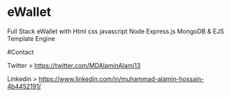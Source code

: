 # eWallet
Full Stack eWallet with Html css javascript Node Express.js MongoDB & EJS Template Engine 

#Contact

Twitter > https://twitter.com/MDAlaminAlami13

Linkedin > https://www.linkedin.com/in/muhammad-alamin-hossain-4b4452191/

